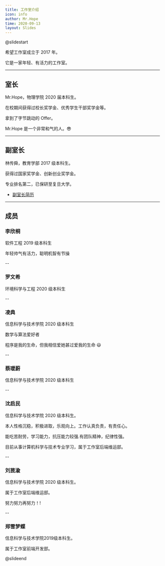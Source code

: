 ```yaml
---
title: 工作室介绍
icon: info
author: Mr.Hope
time: 2020-09-13
layout: Slides
---
```


@slidestart

希望工作室成立于 2017 年。

它是一家年轻、有活力的工作室。

---

## 室长

Mr.Hope，物理学院 2020 届本科生。

在校期间获得过校长奖学金、优秀学生干部奖学金等。

拿到了字节跳动的 Offer。

Mr.Hope 是一个非常和气的人。😎

---

## 副室长

林传舜，教育学部 2017 级本科生。

获得过国家奖学金、创新创业奖学金。

专业排名第二，已保研至复旦大学。

- [副室长简历](/file/林传舜简历.pdf)

---

## 成员

### 李欣桐

软件工程 2019 级本科生

年轻帅气有活力，聪明机智有节操

--

### 罗文希

环境科学与工程 2020 级本科生

--

### 凌典

信息科学与技术学院 2020 级本科生

数学与算法爱好者

程序是我的生命，但我相信爱她甚过爱我的生命 😃

--

### 蔡瑷蔚

信息科学与技术学院 2020 级本科生

--

### 沈启民

信息科学与技术学院 2020 级本科生。

本人性格沉稳，积极进取，乐观向上。工作认真负责，有责任心。

能吃苦耐劳，学习能力，抗压能力较强.有团队精神，纪律性强。

目前从事计算机科学与技术专业学习，属于工作室后端维运部。

--

### 刘苠渝

信息科学与技术学院 2020 级本科生。

属于工作室后端维运部。

努力努力再努力！!

--

### 郑雪梦蝶

信息科学与技术学院2019级本科生。

属于工作室前端开发部。

@slideend
